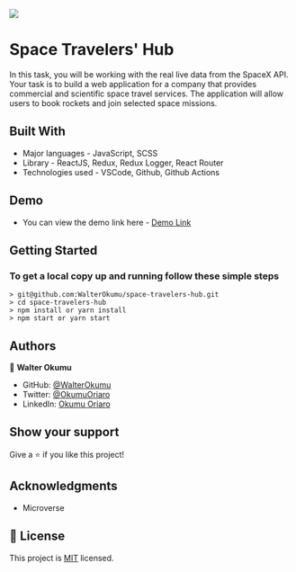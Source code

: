 ![](https://img.shields.io/badge/Microverse-blueviolet)

# Space Travelers' Hub

In this task, you will be working with the real live data from the SpaceX API. Your task is to build a web application for a company that provides commercial and scientific space travel services. The application will allow users to book rockets and join selected space missions.

## Built With

- Major languages - JavaScript, SCSS
- Library - ReactJS, Redux, Redux Logger, React Router
- Technologies used - VSCode, Github, Github Actions

## Demo

- You can view the demo link here - [Demo Link]()

## Getting Started

### To get a local copy up and running follow these simple steps

    > git@github.com:WalterOkumu/space-travelers-hub.git
    > cd space-travelers-hub
    > npm install or yarn install
    > npm start or yarn start

## Authors

👤 **Walter Okumu**

- GitHub: [@WalterOkumu](https://github.com/WalterOkumu)
- Twitter: [@OkumuOriaro](https://twitter.com/OkumuOriaro)
- LinkedIn: [Okumu Oriaro](https://www.linkedin.com/in/okumu-oriaro)

## Show your support

Give a ⭐️ if you like this project!

## Acknowledgments

- Microverse

## 📝 License

This project is [MIT](./LICENSE) licensed.
